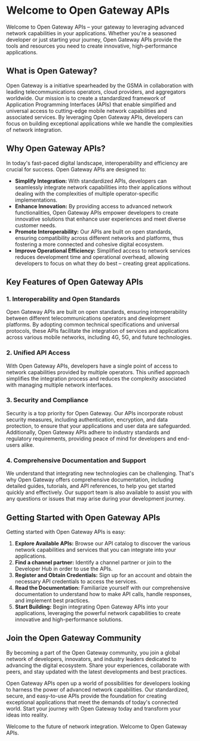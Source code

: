 # Welcome to Open Gateway APIs

Welcome to Open Gateway APIs – your gateway to leveraging advanced network capabilities in your applications. Whether you're a seasoned developer or just starting your journey, Open Gateway APIs provide the tools and resources you need to create innovative, high-performance applications.

## What is Open Gateway?

Open Gateway is a initiative spearheaded by the GSMA in collaboration with leading telecommunications operators, cloud providers, and aggregators worldwide. Our mission is to create a standardized framework of Application Programming Interfaces (APIs) that enable simplified and universal access to cutting-edge mobile network capabilities and associated services. By leveraging Open Gateway APIs, developers can focus on building exceptional applications while we handle the complexities of network integration.

## Why Open Gateway APIs?

In today's fast-paced digital landscape, interoperability and efficiency are crucial for success. Open Gateway APIs are designed to:

- **Simplify Integration:** With standardized APIs, developers can seamlessly integrate network capabilities into their applications without dealing with the complexities of multiple operator-specific implementations.
- **Enhance Innovation:** By providing access to advanced network functionalities, Open Gateway APIs empower developers to create innovative solutions that enhance user experiences and meet diverse customer needs.
- **Promote Interoperability:** Our APIs are built on open standards, ensuring compatibility across different networks and platforms, thus fostering a more connected and cohesive digital ecosystem.
- **Improve Operational Efficiency:** Simplified access to network services reduces development time and operational overhead, allowing developers to focus on what they do best – creating great applications.

## Key Features of Open Gateway APIs

### 1. Interoperability and Open Standards

Open Gateway APIs are built on open standards, ensuring interoperability between different telecommunications operators and development platforms. By adopting common technical specifications and universal protocols, these APIs facilitate the integration of services and applications across various mobile networks, including 4G, 5G, and future technologies.

### 2. Unified API Access

With Open Gateway APIs, developers have a single point of access to network capabilities provided by multiple operators. This unified approach simplifies the integration process and reduces the complexity associated with managing multiple network interfaces.

### 3. Security and Compliance

Security is a top priority for Open Gateway. Our APIs incorporate robust security measures, including authentication, encryption, and data protection, to ensure that your applications and user data are safeguarded. Additionally, Open Gateway APIs adhere to industry standards and regulatory requirements, providing peace of mind for developers and end-users alike.

### 4. Comprehensive Documentation and Support

We understand that integrating new technologies can be challenging. That's why Open Gateway offers comprehensive documentation, including detailed guides, tutorials, and API references, to help you get started quickly and effectively. Our support team is also available to assist you with any questions or issues that may arise during your development journey.

## Getting Started with Open Gateway APIs

Getting started with Open Gateway APIs is easy:

1. **Explore Available APIs:** Browse our API catalog to discover the various network capabilities and services that you can integrate into your applications.
2. **Find a channel partner:** Identify a channel partner or join to the Developer Hub in order to use the APIs. 
3. **Register and Obtain Credentials:** Sign up for an account and obtain the necessary API credentials to access the services.
4. **Read the Documentation:** Familiarize yourself with our comprehensive documentation to understand how to make API calls, handle responses, and implement best practices.
5. **Start Building:** Begin integrating Open Gateway APIs into your applications, leveraging the powerful network capabilities to create innovative and high-performance solutions.


## Join the Open Gateway Community

By becoming a part of the Open Gateway community, you join a global network of developers, innovators, and industry leaders dedicated to advancing the digital ecosystem. Share your experiences, collaborate with peers, and stay updated with the latest developments and best practices.


Open Gateway APIs open up a world of possibilities for developers looking to harness the power of advanced network capabilities. Our standardized, secure, and easy-to-use APIs provide the foundation for creating exceptional applications that meet the demands of today's connected world. Start your journey with Open Gateway today and transform your ideas into reality.

Welcome to the future of network integration. Welcome to Open Gateway APIs.
